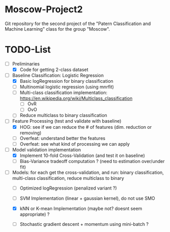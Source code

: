# Moscow-Project2

Git repository for the second project of the "Patern Classification and Machine Learning" class for the group "Moscow". 

# TODO-List
- [ ] Preliminaries
	- [x] Code for getting 2-class dataset 
	
- [ ] Baseline Classification: Logistic Regression
	- [x] Basic logRegression for binary classification
	- [ ] Multinomial logistic regression (using mnrfit)
	- [ ] Multi-class classification implementation: https://en.wikipedia.org/wiki/Multiclass_classification
		- [ ] OvR
		- [ ] OvO
	- [ ] Reduce multiclass to binary classification 

- [ ] Feature Processing (test and validate with baseline)
	- [x] HOG: see if we can reduce the # of features (dim. reduction or removing)
	- [ ] Overfeat: understand better the features
	- [ ] Overfeat: see what kind of processing we can apply 

- [ ] Model validation implementation
	- [x] Implement 10-fold Cross-Validation (and test it on baseline)
	- [ ] Bias-Variance tradeoff computation ? (need to estimation over/under fit)

- [ ] Models: for each get the cross-validation, and run: binary classification, multi-class classification, reduce multiclass to binary
	- [ ] Optimized logRegression (penalized variant ?)
	- [ ] SVM Implementation (linear + gaussian kernel), do not use SMO
	- [x] kNN or K-mean Implementation (maybe not? doesnt seem appropriate) ?
	- [ ] Stochastic gradient descent + momentum using mini-batch ?


